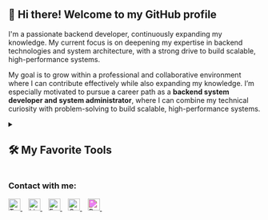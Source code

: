 ## 👋 Hi there! Welcome to my GitHub profile

I'm a passionate backend developer, continuously expanding my knowledge. My current focus is on deepening my expertise in backend technologies and system architecture, with a strong drive to build scalable, high-performance systems.

My goal is to grow within a professional and collaborative environment where I can contribute effectively while also expanding my knowledge. I’m especially motivated to pursue a career path as a **backend system developer and system administrator**, where I can combine my technical curiosity with problem-solving to build scalable, high-performance systems.

<details> 
  <summary><h2>🛠️ My Favorite Tools</h2></summary>
  <!-- Some badges are from https://github.com/Ileriayo/markdown-badges -->

  <h3>👨‍💻 Programming and Markup Languages</h3>

  <p>
    <a href="https://github.com/search?q=user%3ADenverCoder1+language%3Acsharp">
      <img alt="C#" src="https://custom-icon-badges.demolab.com/badge/C%23-68217A.svg?logo=cs2&logoColor=white">
    </a>
    <a href="https://github.com/search?q=user%3ADenverCoder1+language%3Ajava">
      <img alt="Java" src="https://custom-icon-badges.demolab.com/badge/Java-007396.svg?logo=java&logoColor=white">
    </a>
    <a href="https://github.com/search?q=user%3ADenverCoder1+language%3Apython">
      <img alt="Python" src="https://img.shields.io/badge/Python-14354C.svg?logo=python&logoColor=white">
    </a>
    <a href="https://github.com/search?q=user%3ADenverCoder1+language%3AtypeScript">
      <img alt="TypeScript" src="https://img.shields.io/badge/TypeScript-007ACC.svg?logo=typescript&logoColor=white">
    </a>
  </p>

  <h3>🧰 Frameworks and Libraries</h3>

  <p>
    <a href="#"><img alt="Spring Boot" src="https://img.shields.io/badge/Spring%20Boot-6DB33F.svg?logo=spring&logoColor=white"></a>
    <a href="#"><img alt="Spring Security" src="https://img.shields.io/badge/Spring%20Security-6DB33F.svg?logo=springsecurity&logoColor=white"></a>
    <a href="#"><img alt="Spring Cloud" src="https://img.shields.io/badge/Spring%20Cloud-6DB33F.svg?logo=spring&logoColor=white"></a>
    <a href="#"><img alt="Django" src="https://img.shields.io/badge/Django-092E20.svg?logo=django&logoColor=white"></a>
    <a href="#"><img alt="Express.js" src="https://img.shields.io/badge/Express.js-404d59.svg?logo=express&logoColor=white"></a>
    <a href="#"><img alt=".NET" src="https://img.shields.io/badge/.NET-512BD4.svg?logo=dotnet&logoColor=white"></a>
    <a href="#"><img alt="Next.js" src="https://img.shields.io/badge/Next.js-000000.svg?logo=next.js&logoColor=white"></a>
    <a href="#"><img alt="React" src="https://img.shields.io/badge/React-20232a.svg?logo=react&logoColor=%2361DAFB"></a>
  </p>

  <h3>🗄️ Databases and Cloud Hosting</h3>

  <p>
      <a href="#"><img alt="MySQL" src="https://img.shields.io/badge/MySQL-00f.svg?logo=mysql&logoColor=white"></a>
      <a href="#"><img alt="SQL" src="https://custom-icon-badges.demolab.com/badge/SQL-025E8C.svg?logo=database&logoColor=white"></a>
      <a href="#"><img alt="PostgreSQL" src="https://img.shields.io/badge/PostgreSQL-316192.svg?logo=postgresql&logoColor=white"></a>
      <a href="#"><img alt="GitHub Pages" src="https://img.shields.io/badge/GitHub%20Pages-327FC7.svg?logo=github&logoColor=white"></a>
      <a href="#"><img alt="Heroku" src="https://img.shields.io/badge/Heroku-430098.svg?logo=heroku&logoColor=white"></a>
      <!-- <a href="#"><img alt="MongoDB" src ="https://img.shields.io/badge/MongoDB-4ea94b.svg?logo=mongodb&logoColor=white"></a> -->
  </p>

  <h3>💻 Software and Tools</h3>

  <p>
      <a href="#"><img alt="Android Studio" src="https://img.shields.io/badge/Android%20Studio-008678.svg?logo=android-studio&logoColor=white"></a>
      <a href="#"><img alt="Dbeaver" src="https://custom-icon-badges.demolab.com/badge/-Dbeaver-372923?logo=dbeaver-mono&logoColor=white"></a>
      <a href="#"><img alt="Discord" src="https://img.shields.io/badge/-Discord-5865F2.svg?logo=discord&logoColor=white"></a>
      <a href="#"><img alt="Git" src="https://img.shields.io/badge/Git-F05033.svg?logo=git&logoColor=white"></a>
      <a href="#"><img alt="GitHub Desktop" src="https://img.shields.io/badge/GitHub%20Desktop-8034A9.svg?logo=github&logoColor=white"></a>
      <a href="#"><img alt="Google Sheets" src="https://img.shields.io/badge/Sheets-34A853.svg?logo=google%20sheets&logoColor=white"></a>
      <a href="#"><img alt="Postman" src="https://img.shields.io/badge/Postman-FF6C37?logo=postman&logoColor=white"></a>
      <a href="#"><img alt="Stack Overflow" src="https://img.shields.io/badge/-Stack%20Overflow-FE7A16?logo=stack-overflow&logoColor=white"></a>
      <a href="#"><img alt="Visual Studio Code" src="https://img.shields.io/badge/Visual%20Studio%20Code-0078d7.svg?logo=visual-studio-code&logoColor=white"></a>
  </p>
</details>

<!-- ### 📫 Contact Me

- 📧 Email: [your.email@gmail.com](mailto:your.email@gmail.com)
- 💼 LinkedIn: [linkedin.com/in/your-linkedin](https://linkedin.com/in/your-linkedin)
- 📘 Facebook: [facebook.com/your-facebook](https://facebook.com/your-facebook)
- 📄 My CV: [View CV](https://your-cv-link.com) -->

### Contact with me:

<!-- Twitter -->
<a href="https://twitter.com/your_username" target="_blank">
  <img src="https://skillicons.dev/icons?i=twitter" width="24" height="24" alt="Twitter" />
</a>
&nbsp;&nbsp;

<!-- LinkedIn -->
<a href="https://www.linkedin.com/in/t%C4%83ng-th%C3%A0nh-trung-bbb2b52a1/" target="_blank">
  <img src="https://skillicons.dev/icons?i=linkedin" width="24" height="24" alt="LinkedIn" />
</a>
&nbsp;&nbsp;

<!-- Facebook -->
<a href="https://www.facebook.com/trung.tangthanh.2919" target="_blank">
  <img src="https://cdn.simpleicons.org/facebook/1877F2" width="24" height="24" alt="Facebook" />
</a>
&nbsp;&nbsp;

<!-- Instagram -->
<!-- <a href="https://instagram.com/your_username" target="_blank">
  <img src="https://cdn.simpleicons.org/instagram/E4405F" width="24" height="24" alt="Instagram" />
</a>
&nbsp;&nbsp; -->

<!-- Gmail -->
<a href="mailto:thanhtrung22052004@gmail.com">
  <img src="https://cdn.simpleicons.org/gmail/EA4335" width="24" height="24" alt="Gmail" />
</a>
&nbsp;&nbsp;

<!-- Portfolio -->
<a href="https://ttt2205.github.io/MyPortfolio/" target="_blank">
  <img src="https://cdn.jsdelivr.net/npm/simple-icons@v11/icons/devdotto.svg" width="24" height="24" alt="Portfolio"
       style="filter: invert(0%) sepia(0%) saturate(7482%) hue-rotate(147deg) brightness(94%) contrast(100%);" />
</a>
&nbsp;&nbsp;
